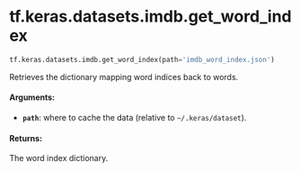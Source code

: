 <div itemscope itemtype="http://developers.google.com/ReferenceObject">
<meta itemprop="name" content="tf.keras.datasets.imdb.get_word_index" />
<meta itemprop="path" content="Stable" />
</div>

# tf.keras.datasets.imdb.get_word_index

``` python
tf.keras.datasets.imdb.get_word_index(path='imdb_word_index.json')
```

Retrieves the dictionary mapping word indices back to words.

#### Arguments:

* <b>`path`</b>: where to cache the data (relative to `~/.keras/dataset`).


#### Returns:

The word index dictionary.